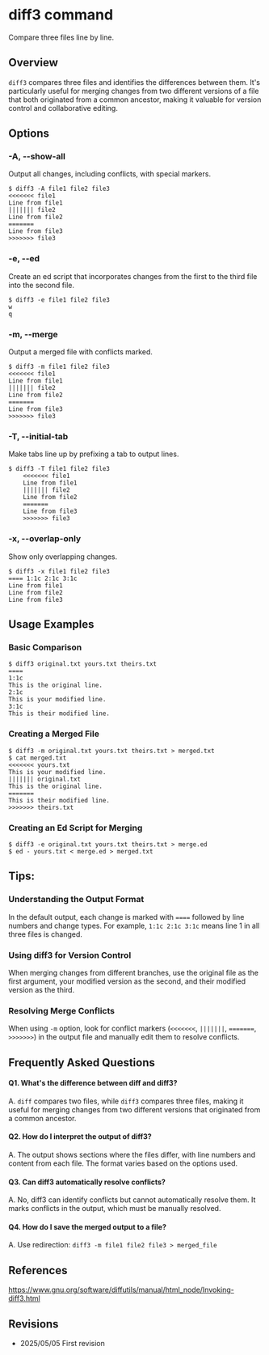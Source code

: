 # diff3 command

Compare three files line by line.

## Overview

`diff3` compares three files and identifies the differences between them. It's particularly useful for merging changes from two different versions of a file that both originated from a common ancestor, making it valuable for version control and collaborative editing.

## Options

### **-A, --show-all**

Output all changes, including conflicts, with special markers.

```console
$ diff3 -A file1 file2 file3
<<<<<<< file1
Line from file1
||||||| file2
Line from file2
======= 
Line from file3
>>>>>>> file3
```

### **-e, --ed**

Create an ed script that incorporates changes from the first to the third file into the second file.

```console
$ diff3 -e file1 file2 file3
w
q
```

### **-m, --merge**

Output a merged file with conflicts marked.

```console
$ diff3 -m file1 file2 file3
<<<<<<< file1
Line from file1
||||||| file2
Line from file2
=======
Line from file3
>>>>>>> file3
```

### **-T, --initial-tab**

Make tabs line up by prefixing a tab to output lines.

```console
$ diff3 -T file1 file2 file3
	<<<<<<< file1
	Line from file1
	||||||| file2
	Line from file2
	=======
	Line from file3
	>>>>>>> file3
```

### **-x, --overlap-only**

Show only overlapping changes.

```console
$ diff3 -x file1 file2 file3
==== 1:1c 2:1c 3:1c
Line from file1
Line from file2
Line from file3
```

## Usage Examples

### Basic Comparison

```console
$ diff3 original.txt yours.txt theirs.txt
====
1:1c
This is the original line.
2:1c
This is your modified line.
3:1c
This is their modified line.
```

### Creating a Merged File

```console
$ diff3 -m original.txt yours.txt theirs.txt > merged.txt
$ cat merged.txt
<<<<<<< yours.txt
This is your modified line.
||||||| original.txt
This is the original line.
=======
This is their modified line.
>>>>>>> theirs.txt
```

### Creating an Ed Script for Merging

```console
$ diff3 -e original.txt yours.txt theirs.txt > merge.ed
$ ed - yours.txt < merge.ed > merged.txt
```

## Tips:

### Understanding the Output Format

In the default output, each change is marked with `====` followed by line numbers and change types. For example, `1:1c 2:1c 3:1c` means line 1 in all three files is changed.

### Using diff3 for Version Control

When merging changes from different branches, use the original file as the first argument, your modified version as the second, and their modified version as the third.

### Resolving Merge Conflicts

When using `-m` option, look for conflict markers (`<<<<<<<`, `|||||||`, `=======`, `>>>>>>>`) in the output file and manually edit them to resolve conflicts.

## Frequently Asked Questions

#### Q1. What's the difference between diff and diff3?
A. `diff` compares two files, while `diff3` compares three files, making it useful for merging changes from two different versions that originated from a common ancestor.

#### Q2. How do I interpret the output of diff3?
A. The output shows sections where the files differ, with line numbers and content from each file. The format varies based on the options used.

#### Q3. Can diff3 automatically resolve conflicts?
A. No, diff3 can identify conflicts but cannot automatically resolve them. It marks conflicts in the output, which must be manually resolved.

#### Q4. How do I save the merged output to a file?
A. Use redirection: `diff3 -m file1 file2 file3 > merged_file`

## References

https://www.gnu.org/software/diffutils/manual/html_node/Invoking-diff3.html

## Revisions

- 2025/05/05 First revision
